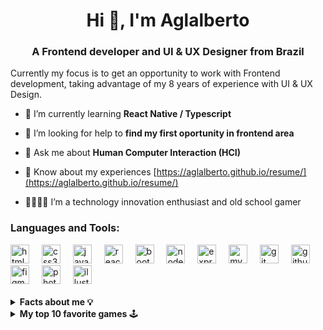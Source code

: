 <h1 align="center">Hi 👋, I'm Aglalberto</h1>
<h3 align="center">A Frontend developer and UI & UX Designer from Brazil</h3>

Currently my focus is to get an opportunity to work with Frontend development, taking advantage of my 8 years of experience with UI & UX Design.

- 🌱 I’m currently learning **React Native / Typescript**

- 🤝 I’m looking for help to **find my first oportunity in frontend area**

- 💬 Ask me about **Human Computer Interaction (HCI)**

- 📄 Know about my experiences [https://aglalberto.github.io/resume/](https://aglalberto.github.io/resume/)

- 👨🏻‍💻👾 I’m a technology innovation enthusiast and old school gamer


<h3 align="left">Languages and Tools:</h3>
<div align="left">
  <img src="https://skillicons.dev/icons?i=html" height="30" alt="html5 logo"  />
  <img width="12" />
  <img src="https://skillicons.dev/icons?i=css" height="30" alt="css3 logo"  />
  <img width="12" />
  <img src="https://skillicons.dev/icons?i=js" height="30" alt="javascript logo"  />
  <img width="12" />
  <img src="https://skillicons.dev/icons?i=react" height="30" alt="react logo"  />
  <img width="12" />
  <img src="https://skillicons.dev/icons?i=bootstrap" height="30" alt="bootstrap logo"  />
  <img width="12" />
  <img src="https://skillicons.dev/icons?i=nodejs" height="30" alt="nodejs logo"  />
  <img width="12" />
  <img src="https://skillicons.dev/icons?i=express" height="30" alt="express logo"  />
  <img width="12" />
  <img src="https://skillicons.dev/icons?i=mysql" height="30" alt="mysql logo"  />
  <img width="12" />
  <img src="https://skillicons.dev/icons?i=git" height="30" alt="git logo"  />
  <img width="12" />
  <img src="https://skillicons.dev/icons?i=github" height="30" alt="github logo"  />
  <img width="12" />
  <img src="https://skillicons.dev/icons?i=figma" height="30" alt="figma logo"  />
  <img width="12" />
  <img src="https://cdn.simpleicons.org/adobephotoshop/31A8FF" height="30" alt="photoshop logo"  />
  <img width="12" />
  <img src="https://cdn.simpleicons.org/adobeillustrator/FF9A00" height="30" alt="illustrator logo"  />
  <img width="12" />
</div>
<br>

<details>
    <summary><strong>Facts about me 💡</strong></summary>
   
  - My first contact with Personal Computers was in 1999, i remember the funny thing to do was change Windows 98 themes haha;
  
  - I have 2 higher education degrees: one in cinema and the other in IT;
    
   - I started my first job to work modeling 3D characters for games and movies but ended up working with interface design and user experience;
     
   - When i worked with UI & UX design, i always worked alongside developers, and this gave me a lot of knowledge in the world of programming;
     
   - I love innovation brainstormings, because i've worked in a multidisciplinary innovation lab that creates any kind of technology, from a CRUD web software to an IoT smart trash can.
</details>

<details>
  <summary><strong>My top 10 favorite games</strong> 🕹️</summary>
  
  | 1  | Zelda Ocarina of Time                | N64        |
  |----|--------------------------------------|------------|
  | 2  | Castlevania Symphony of the Night    | PS1        |
  | 3  | The Elder Scrolls V Skyrim           | PC         |
  | 4  | Megaman X1                           | SNES       |
  | 5  | Age of Mythology                     | PC         |
  | 6  | Need for Speed Underground 2         | PC         |
  | 7  | Resident Evil 2                      | PS1        |
  | 8  | Diablo 2                             | PS1        |
  | 9  | Pokémon Ruby                         | GBA        |
  | 10 | GTA San Andreas                      | PC         |

  ##### Bonus: Final Fantasy Tactics [PS1] | Bike Mice From Mars [SNES] | Metal Warriors [SNES] <br>
  ##### Will be always in my ❤: Ragnarok Online 
</details>


